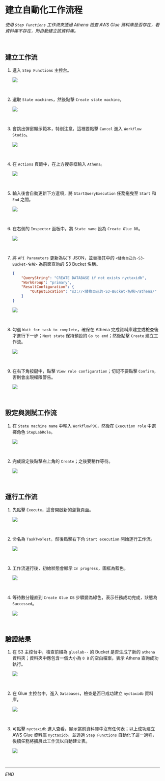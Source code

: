 # 建立自動化工作流程

_使用 `Step Functions` 工作流來透過 Athena 檢查 AWS Glue 資料庫是否存在，若資料庫不存在，則自動建立該資料庫。_

<br>

## 建立工作流

1. 進入 `Step Functions` 主控台。

    ![](images/img_23.png)

<br>

2. 選取 `State machines`，然後點擊 `Create state machine`。

    ![](images/img_24.png)

<br>

3. 會跳出彈窗顯示範本，特別注意，這裡要點擊 `Cancel` 進入 `Workflow Studio`。

    ![](images/img_25.png)

<br>

4. 在 `Actions` 頁籤中，在上方搜尋框輸入 `Athena`。

    ![](images/img_26.png)

<br>

5. 輸入後會自動更新下方選項，將 `StartQueryExecution` 任務拖曳至 `Start` 和 `End` 之間。

    ![](images/img_27.png)

<br>

6. 在右側的 `Inspector` 面板中，將 `State name` 設為 `Create Glue DB`。

    ![](images/img_28.png)

<br>

7. 將 `API Parameters` 更新為以下 JSON，並替換其中的 `<替換自己的-S3-Bucket-名稱>` 為前面查詢的 S3 Bucket 名稱。

    ```json
    {
        "QueryString": "CREATE DATABASE if not exists nyctaxidb",
        "WorkGroup": "primary",
        "ResultConfiguration": {
            "OutputLocation": "s3://<替換自己的-S3-Bucket-名稱>/athena/"
        }
    }
    ```

    ![](images/img_29.png)

<br>

8. 勾選 `Wait for task to complete`，確保在 Athena 完成資料庫建立或檢查後才進行下一步；`Next state` 保持預設的 `Go to end`；然後點擊 `Create` 建立工作流。

    ![](images/img_30.png)

<br>

9. 在右下角按鍵中，點擊 `View role configuration`；切記不要點擊 `Confirm`，否則會出現權限警告。

    ![](images/img_31.png)

<br>

## 設定與測試工作流

1. 在 `State machine name` 中輸入 `WorkflowPOC`，然後在 `Execution role` 中選擇角色 `StepLabRole`。

    ![](images/img_32.png)

<br>

2. 完成設定後點擊右上角的 `Create`；之後要稍作等待。

    ![](images/img_33.png)

<br>

## 運行工作流

1. 先點擊 `Execute`，這會開啟新的瀏覽頁面。

    ![](images/img_34.png)

<br>

2. 命名為 `TaskTwoTest`，然後點擊右下角 `Start execution` 開始運行工作流。

    ![](images/img_35.png)

<br>

3. 工作流運行後，初始狀態會顯示 `In progress`，圖框為藍色。

    ![](images/img_39.png)

<br>

4. 等待數分鐘直到 `Create Glue DB` 步驟變為綠色，表示任務成功完成，狀態為 `Successed`。

    ![](images/img_36.png)

<br>

## 驗證結果

1. 在 S3 主控台中，檢查前綴為 `gluelab--` 的 Bucket 是否生成了新的 `athena` 資料夾；資料夾中應包含一個大小為 `0 B` 的空白檔案，表示 Athena 查詢成功執行。

    ![](images/img_37.png)

<br>

2. 在 Glue 主控台中，進入 `Databases`，檢查是否已成功建立 `nyctaxidb` 資料庫。

    ![](images/img_38.png)

<br>

3. 可點擊 `nyctaxidb` 進入查看，顯示當前資料庫中沒有任何表；以上成功建立 AWS Glue 資料庫 `nyctaxidb`，並透過 `Step Functions` 自動化了這一過程，後續任務將擴展此工作流以自動建立表。

    ![](images/img_40.png)

<br>

___

_END_